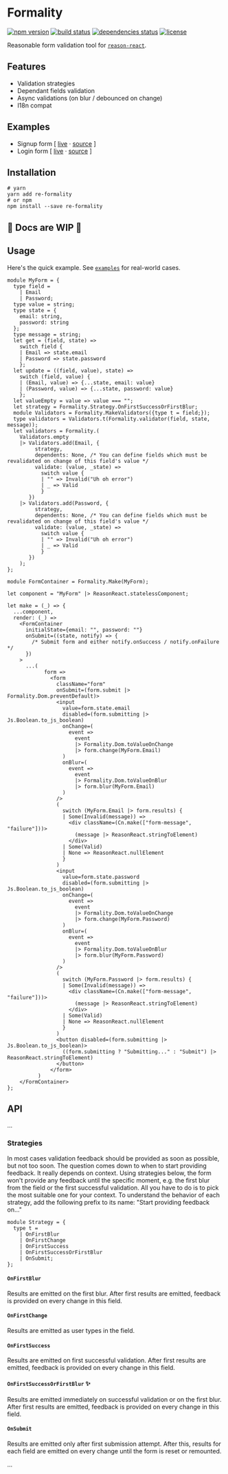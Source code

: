 # Formality

[![npm version](https://img.shields.io/npm/v/re-formality.svg?style=flat-square)](https://www.npmjs.com/package/re-formality)
[![build status](https://img.shields.io/travis/alexfedoseev/re-formality/master.svg?style=flat-square)](https://travis-ci.org/alexfedoseev/re-formality)
[![dependencies status](https://img.shields.io/gemnasium/alexfedoseev/re-formality.svg?style=flat-square)](https://gemnasium.com/alexfedoseev/re-formality)
[![license](https://img.shields.io/npm/l/re-formality.svg?style=flat-square)](https://www.npmjs.com/package/re-formality)

Reasonable form validation tool for [`reason-react`](https://reasonml.github.io/reason-react/).

## Features
* Validation strategies
* Dependant fields validation
* Async validations (on blur / debounced on change)
* I18n compat

## Examples

* Signup form [ [live](https://formality.now.sh/#signup) &middot; [source](examples/SignupForm.re) ]
* Login form [ [live](https://formality.now.sh/#login) &middot; [source](examples/LoginForm.re) ]

## Installation

```shell
# yarn
yarn add re-formality
# or npm
npm install --save re-formality
```

## 🚧 Docs are WIP 🚧

## Usage

Here's the quick example. See [`examples`](examples/) for real-world cases.

```reason
module MyForm = {
  type field =
    | Email
    | Password;
  type value = string;
  type state = {
    email: string,
    password: string
  };
  type message = string;
  let get = (field, state) =>
    switch field {
    | Email => state.email
    | Password => state.password
    };
  let update = ((field, value), state) =>
    switch (field, value) {
    | (Email, value) => {...state, email: value}
    | (Password, value) => {...state, password: value}
    };
  let valueEmpty = value => value === "";
  let strategy = Formality.Strategy.OnFirstSuccessOrFirstBlur;
  module Validators = Formality.MakeValidators({type t = field;});
  type validators = Validators.t(Formality.validator(field, state, message));
  let validators = Formality.(
    Validators.empty
    |> Validators.add(Email, {
         strategy,
         dependents: None, /* You can define fields which must be revalidated on change of this field's value */
         validate: (value, _state) =>
           switch value {
           | "" => Invalid("Uh oh error")
           | _ => Valid
           }
       })
    |> Validators.add(Password, {
         strategy,
         dependents: None, /* You can define fields which must be revalidated on change of this field's value */
         validate: (value, _state) =>
           switch value {
           | "" => Invalid("Uh oh error")
           | _ => Valid
           }
       })
    );
};

module FormContainer = Formality.Make(MyForm);

let component = "MyForm" |> ReasonReact.statelessComponent;

let make = (_) => {
  ...component,
  render: (_) =>
    <FormContainer
      initialState={email: "", password: ""}
      onSubmit=((state, notify) => {
        /* Submit form and either notify.onSuccess / notify.onFailure */
      })
    >
      ...(
            form =>
              <form
                className="form"
                onSubmit=(form.submit |> Formality.Dom.preventDefault)>
                <input
                  value=form.state.email
                  disabled=(form.submitting |> Js.Boolean.to_js_boolean)
                  onChange=(
                    event =>
                      event
                      |> Formality.Dom.toValueOnChange
                      |> form.change(MyForm.Email)
                  )
                  onBlur=(
                    event =>
                      event
                      |> Formality.Dom.toValueOnBlur
                      |> form.blur(MyForm.Email)
                  )
                />
                (
                  switch (MyForm.Email |> form.results) {
                  | Some(Invalid(message)) =>
                    <div className=(Cn.make(["form-message", "failure"]))>
                      (message |> ReasonReact.stringToElement)
                    </div>
                  | Some(Valid)
                  | None => ReasonReact.nullElement
                  }
                )
                <input
                  value=form.state.password
                  disabled=(form.submitting |> Js.Boolean.to_js_boolean)
                  onChange=(
                    event =>
                      event
                      |> Formality.Dom.toValueOnChange
                      |> form.change(MyForm.Password)
                  )
                  onBlur=(
                    event =>
                      event
                      |> Formality.Dom.toValueOnBlur
                      |> form.blur(MyForm.Password)
                  )
                />
                (
                  switch (MyForm.Password |> form.results) {
                  | Some(Invalid(message)) =>
                    <div className=(Cn.make(["form-message", "failure"]))>
                      (message |> ReasonReact.stringToElement)
                    </div>
                  | Some(Valid)
                  | None => ReasonReact.nullElement
                  }
                )
                <button disabled=(form.submitting |> Js.Boolean.to_js_boolean)>
                  ((form.submitting ? "Submitting..." : "Submit") |> ReasonReact.stringToElement)
                </button>
              </form>
          )
    </FormContainer>
};
```

## API

...

### Strategies
In most cases validation feedback should be provided as soon as possible, but not too soon. The question comes down to when to start providing feedback. It really depends on context. Using strategies below, the form won't provide any feedback until the specific moment, e.g. the first blur from the field or the first successful validation. All you have to do is to pick the most suitable one for your context. To understand the behavior of each strategy, add the following prefix to its name: "Start providing feedback on..."

```reason
module Strategy = {
  type t =
    | OnFirstBlur
    | OnFirstChange
    | OnFirstSuccess
    | OnFirstSuccessOrFirstBlur
    | OnSubmit;
};
```

#### `OnFirstBlur`
Results are emitted on the first blur. After first results are emitted, feedback is provided on every change in this field.

#### `OnFirstChange`
Results are emitted as user types in the field.

#### `OnFirstSuccess`
Results are emitted on first successful validation. After first results are emitted, feedback is provided on every change in this field.

#### `OnFirstSuccessOrFirstBlur` ✨
Results are emitted immediately on successful validation or on the first blur. After first results are emitted, feedback is provided on every change in this field.

#### `OnSubmit`
Results are emitted only after first submission attempt. After this, results for each field are emitted on every change until the form is reset or remounted.

...
